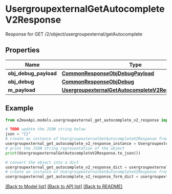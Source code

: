 # UsergroupexternalGetAutocompleteV2Response

Response for GET /2/object/usergroupexternal/getAutocomplete

## Properties

Name | Type | Description | Notes
------------ | ------------- | ------------- | -------------
**obj_debug_payload** | [**CommonResponseObjDebugPayload**](CommonResponseObjDebugPayload.md) |  | 
**obj_debug** | [**CommonResponseObjDebug**](CommonResponseObjDebug.md) |  | [optional] 
**m_payload** | [**UsergroupexternalGetAutocompleteV2ResponseMPayload**](UsergroupexternalGetAutocompleteV2ResponseMPayload.md) |  | 

## Example

```python
from eZmaxApi.models.usergroupexternal_get_autocomplete_v2_response import UsergroupexternalGetAutocompleteV2Response

# TODO update the JSON string below
json = "{}"
# create an instance of UsergroupexternalGetAutocompleteV2Response from a JSON string
usergroupexternal_get_autocomplete_v2_response_instance = UsergroupexternalGetAutocompleteV2Response.from_json(json)
# print the JSON string representation of the object
print(UsergroupexternalGetAutocompleteV2Response.to_json())

# convert the object into a dict
usergroupexternal_get_autocomplete_v2_response_dict = usergroupexternal_get_autocomplete_v2_response_instance.to_dict()
# create an instance of UsergroupexternalGetAutocompleteV2Response from a dict
usergroupexternal_get_autocomplete_v2_response_form_dict = usergroupexternal_get_autocomplete_v2_response.from_dict(usergroupexternal_get_autocomplete_v2_response_dict)
```
[[Back to Model list]](../README.md#documentation-for-models) [[Back to API list]](../README.md#documentation-for-api-endpoints) [[Back to README]](../README.md)


